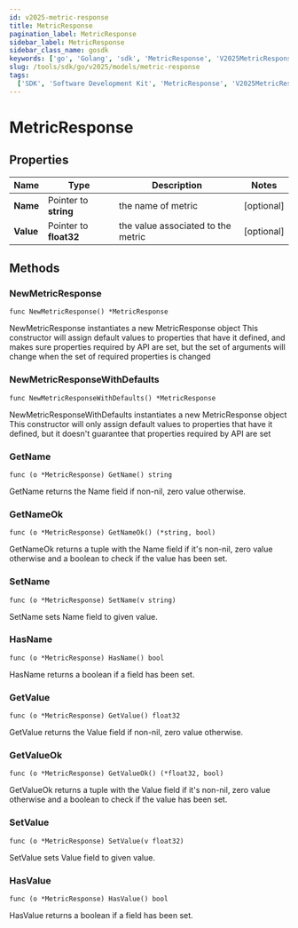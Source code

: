 ```yaml
---
id: v2025-metric-response
title: MetricResponse
pagination_label: MetricResponse
sidebar_label: MetricResponse
sidebar_class_name: gosdk
keywords: ['go', 'Golang', 'sdk', 'MetricResponse', 'V2025MetricResponse']
slug: /tools/sdk/go/v2025/models/metric-response
tags:
  ['SDK', 'Software Development Kit', 'MetricResponse', 'V2025MetricResponse']
---
```


# MetricResponse

## Properties

| Name | Type | Description | Notes |
| --- | --- | --- | --- |
| **Name** | Pointer to **string** | the name of metric | [optional] |
| **Value** | Pointer to **float32** | the value associated to the metric | [optional] |

## Methods

### NewMetricResponse

`func NewMetricResponse() *MetricResponse`

NewMetricResponse instantiates a new MetricResponse object This constructor will assign default values to properties that have it defined, and makes sure properties required by API are set, but the set of arguments will change when the set of required properties is changed

### NewMetricResponseWithDefaults

`func NewMetricResponseWithDefaults() *MetricResponse`

NewMetricResponseWithDefaults instantiates a new MetricResponse object This constructor will only assign default values to properties that have it defined, but it doesn't guarantee that properties required by API are set

### GetName

`func (o *MetricResponse) GetName() string`

GetName returns the Name field if non-nil, zero value otherwise.

### GetNameOk

`func (o *MetricResponse) GetNameOk() (*string, bool)`

GetNameOk returns a tuple with the Name field if it's non-nil, zero value otherwise and a boolean to check if the value has been set.

### SetName

`func (o *MetricResponse) SetName(v string)`

SetName sets Name field to given value.

### HasName

`func (o *MetricResponse) HasName() bool`

HasName returns a boolean if a field has been set.

### GetValue

`func (o *MetricResponse) GetValue() float32`

GetValue returns the Value field if non-nil, zero value otherwise.

### GetValueOk

`func (o *MetricResponse) GetValueOk() (*float32, bool)`

GetValueOk returns a tuple with the Value field if it's non-nil, zero value otherwise and a boolean to check if the value has been set.

### SetValue

`func (o *MetricResponse) SetValue(v float32)`

SetValue sets Value field to given value.

### HasValue

`func (o *MetricResponse) HasValue() bool`

HasValue returns a boolean if a field has been set.
